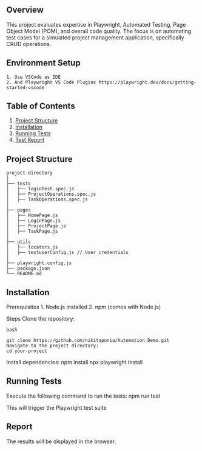 ﻿


## Overview

This project evaluates expertise in Playwright, Automated Testing, Page Object Model (POM), and overall code quality. The focus is on automating test cases for a simulated project management application, specifically CRUD operations.

## Environment Setup

    1. Use VSCode as IDE
    2. And Playwright VS Code Plugins https://playwright.dev/docs/getting-started-vscode


## Table of Contents

1. [Project Structure](#project-structure)
2. [Installation](#installation)
3. [Running Tests](#running-tests)
4. [Test Report](#report)


## Project Structure

```plaintext
project-directory
│
├── tests
│   ├── loginTest.spec.js
│   ├── ProjectOperations.spec.js
│   ├── TaskOperations.spec.js
│
├── pages
│   ├── HomePage.js
│   ├── LoginPage.js
│   ├── ProjectPage.js
│   ├── TaskPage.js
│
├── utils
│   ├── locators.js
│   ├── testuserConfig.js // User credentials
│
├── playwright.config.js
├── package.json
└── README.md
```


## Installation
Prerequisites
    1. Node.js installed
    2. npm (comes with Node.js)

Steps
    Clone the repository: 

    bash

    git clone https://github.com/nikitapunia/Automation_Demo.git
    Navigate to the project directory:
    cd your-project

Install dependencies:
    npm install
    npx playwright install

## Running Tests
Execute the following command to run the tests:
    npm run test

This will trigger the Playwright test suite

## Report
 The results will be displayed in the browser.
